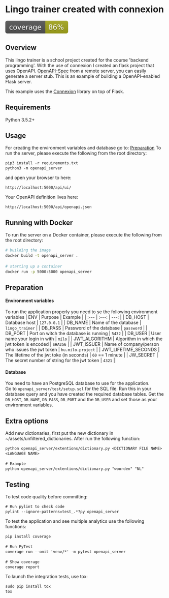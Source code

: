 # Lingo trainer created with connexion
![Alt text](openapi_server/test/coverage.svg)


## Overview
This lingo trainer is a school project created for the course 'backend programming'. 
With the use of connexion I created an flask project that uses OpenAPI. [OpenAPI-Spec](https://openapis.org) 
from a remote server, you can easily generate a server stub. This is an example of building a OpenAPI-enabled Flask server.

This example uses the [Connexion](https://github.com/zalando/connexion) library on top of Flask.

## Requirements
Python 3.5.2+

## Usage
For creating the environment variables and database go to: [Preparation](#preparation)
To run the server, please execute the following from the root directory:

```
pip3 install -r requirements.txt
python3 -m openapi_server
```

and open your browser to here:

```
http://localhost:5000/api/ui/
```

Your OpenAPI definition lives here:

```
http://localhost:5000/api/openapi.json
```

## Running with Docker

To run the server on a Docker container, please execute the following from the root directory:

```bash
# building the image
docker build -t openapi_server .

# starting up a container
docker run -p 5000:5000 openapi_server
```

## Preparation
#### Environment variables
To run the application properly you need to se the following environment variables
| ENV | Purpose | Example |
| :--- | :---: | ---: |
| DB_HOST | Database host | `127.0.0.1` |
| DB_NAME | Name of the database | `lingo_trainer` |
| DB_PASS | Password of the database | `password` |
| DB_PORT | Port on witch the database is running | `5432` |
| DB_USER | User name your login in with  | `milo` |
| JWT_ALGORITHM | Algorithm in which the jwt token is encoded  | `SHA256` |
| JWT_ISSUER | Name of company/person who issues the jwt token | `hu.milo.project` |
| JWT_LIFETIME_SECONDS | The lifetime of the jwt toke (in seconds) | `60` == 1 minute |
| JW_SECRET | The secret number of string for the jwt token | `4321` |

#### Database
You need to have an PostgreSQL database to use for the application. <br>
Go to `openapi_server/test/setup.sql` for the SQL file. Run this in your database query 
and you have created the required database tables. Get the `DB_HOST`, `DB_NAME`, `DB_PASS`,
`DB_PORT` and the `DB_USER` and set those as your environment variables.

## Extra options
Add new dictionaries, first put the new dictionary in ~/assets/unfiltered_dictionaries.
After run the following function:
```
python openapi_server/extentions/dictionary.py <DICTIONARY FILE NAME> <LANGUAGE NAME>

# Example
python openapi_server/extentions/dictionary.py "woorden" "NL"
```

## Testing
To test code quality before committing:
```
# Run pylint to check code
pylint --ignore-patterns=test_.*?py openapi_server
```

To test the application and see multiple analytics use the following functions:

```
pip install coverage

# Run PyTest
coverage run --omit 'venv/*' -m pytest openapi_server

# Show coverage
coverage report
```

To launch the integration tests, use tox:
```
sudo pip install tox
tox
```
